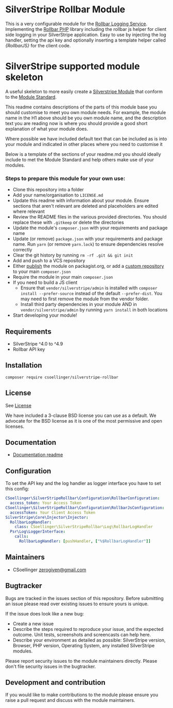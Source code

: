 # SilverStripe Rollbar Module

This is a very configurable module for the [Rollbar Logging Service](https://rollbar.com/). Implementing the [Rollbar PHP](https://github.com/rollbar/rollbar-php) library including the rollbar js helper for client side logging in your SilverStripe application. Easy to use by injecting the log handler, setting the api key and optionally inserting a template helper called *{RollbarJS}* for the client code.

# SilverStripe supported module skeleton

A useful skeleton to more easily create a [Silverstripe Module](https://docs.silverstripe.org/en/4/developer_guides/extending/modules/) that conform to the
[Module Standard](https://docs.silverstripe.org/en/developer_guides/extending/modules/#module-standard).

This readme contains descriptions of the parts of this module base you should customise to meet you own module needs.
For example, the module name in the H1 above should be you own module name, and the description text you are reading now
is where you should provide a good short explanation of what your module does.

Where possible we have included default text that can be included as is into your module and indicated in
other places where you need to customise it

Below is a template of the sections of your readme.md you should ideally include to met the Module Standard
and help others make use of your modules.

### Steps to prepare this module for your own use:

- Clone this repository into a folder
- Add your name/organisation to `LICENSE.md`
- Update this readme with information about your module. Ensure sections that aren't relevant are deleted and
placeholders are edited where relevant
- Review the README files in the various provided directories. You should replace these with `.gitkeep` or delete the
directories
- Update the module's `composer.json` with your requirements and package name
- Update (or remove) `package.json` with your requirements and package name. Run `yarn` (or remove `yarn.lock`) to
ensure dependencies resolve correctly
- Clear the git history by running `rm -rf .git && git init`
- Add and push to a VCS repository
- Either [publish](https://getcomposer.org/doc/02-libraries.md#publishing-to-packagist) the module on packagist.org, or add a [custom repository](https://getcomposer.org/doc/02-libraries.md#publishing-to-a-vcs) to your main `composer.json`
- Require the module in your main `composer.json`
- If you need to build a JS client
  - Ensure that `vendor/silverstripe/admin` is installed with `composer install --prefer-source` instead of the default `--prefer-dist`.  You may need to first remove the module from the vendor folder.
  - Install third party dependencies in your module AND in `vendor/silverstripe/admin` by running `yarn install` in both locations
- Start developing your module!

## Requirements

* SilverStripe ^4.0 to ^4.9
* Rollbar API key

## Installation

```
composer require csoellinger/silverstripe-rollbar
```

## License
See [License](license.md)

We have included a 3-clause BSD license you can use as a default. We advocate for the BSD license as it is one of the most permissive and open licenses.

## Documentation
 * [Documentation readme](docs/en/index.md)

## Configuration

To set the API key and the log handler as logger interface you have to set this config:

```yaml
CSoellinger\SilverStripeRollbar\Configuration\RollbarConfiguration:
  access_token: Your Access Token
CSoellinger\SilverStripeRollbar\Configuration\RollbarJsConfiguration:
  accessToken: Your Client Access Token
SilverStripe\Core\Injector\Injector:
  RollbarLogHandler:
    class: CSoellinger\SilverStripeRollbar\Log\RollbarLogHandler
  Psr\Log\LoggerInterface:
    calls:
      RollbarLogHandler: [pushHandler, ["%$RollbarLogHandler"]]
```

## Maintainers
 * CSoellinger <zerogiven@gmail.com>

## Bugtracker
Bugs are tracked in the issues section of this repository. Before submitting an issue please read over
existing issues to ensure yours is unique.

If the issue does look like a new bug:

 - Create a new issue
 - Describe the steps required to reproduce your issue, and the expected outcome. Unit tests, screenshots
 and screencasts can help here.
 - Describe your environment as detailed as possible: SilverStripe version, Browser, PHP version,
 Operating System, any installed SilverStripe modules.

Please report security issues to the module maintainers directly. Please don't file security issues in the bugtracker.

## Development and contribution
If you would like to make contributions to the module please ensure you raise a pull request and discuss with the module maintainers.
